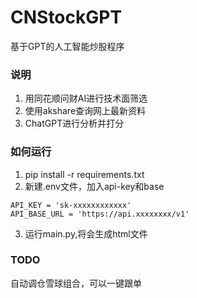 # CNStockGPT
基于GPT的人工智能炒股程序

### 说明
1. 用同花顺问财AI进行技术面筛选
2. 使用akshare查询网上最新资料
3. ChatGPT进行分析并打分

### 如何运行
1. pip install -r requirements.txt
2. 新建.env文件，加入api-key和base
```commandline
API_KEY = 'sk-xxxxxxxxxxxx'
API_BASE_URL = 'https://api.xxxxxxxx/v1'
```
3. 运行main.py,将会生成html文件

### TODO
自动调仓雪球组合，可以一键跟单


